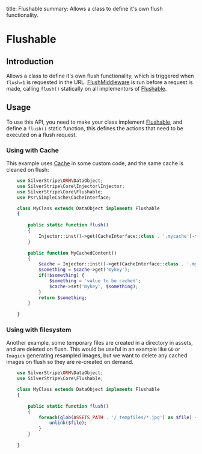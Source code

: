 title: Flushable
summary: Allows a class to define it's own flush functionality.
 
# Flushable

## Introduction

Allows a class to define it's own flush functionality, which is triggered when `flush=1` is requested in the URL.
[FlushMiddleware](api:SilverStripe\Control\Middleware\FlushMiddleware) is run before a request is made, calling `flush()` statically on all
implementors of [Flushable](api:SilverStripe\Core\Flushable).

## Usage

To use this API, you need to make your class implement [Flushable](api:SilverStripe\Core\Flushable), and define a `flush()` static function,
this defines the actions that need to be executed on a flush request.

### Using with Cache

This example uses [Cache](api:Cache) in some custom code, and the same cache is cleaned on flush:


```php
	use SilverStripe\ORM\DataObject;
	use SilverStripe\Core\Injector\Injector;
	use SilverStripe\Core\Flushable;
	use Psr\SimpleCache\CacheInterface;

	class MyClass extends DataObject implements Flushable 
	{
	
		public static function flush() 
		{
			Injector::inst()->get(CacheInterface::class . '.mycache')->clear();
		}
	
		public function MyCachedContent() 
		{
			$cache = Injector::inst()->get(CacheInterface::class . '.mycache')
			$something = $cache->get('mykey');
			if(!$something) {
				$something = 'value to be cached';
				$cache->set('mykey', $something);
			}
			return $something;
		}
	
	}
```

### Using with filesystem

Another example, some temporary files are created in a directory in assets, and are deleted on flush. This would be
useful in an example like `GD` or `Imagick` generating resampled images, but we want to delete any cached images on
flush so they are re-created on demand.

```php
	use SilverStripe\ORM\DataObject;
	use SilverStripe\Core\Flushable;

	class MyClass extends DataObject implements Flushable 
	{
	
		public static function flush() 
		{
			foreach(glob(ASSETS_PATH . '/_tempfiles/*.jpg') as $file) {
				unlink($file);
			}
		}
	
	}
```